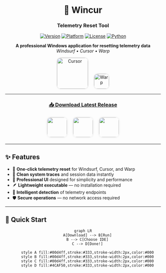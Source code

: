 <div align="center">

# 🎯 Wincur  
### **Telemetry Reset Tool**

[![Version](https://img.shields.io/badge/version-1.0.0-blue?style=for-the-badge)](https://github.com/FilippoDeSilva/wincur/releases)
[![Platform](https://img.shields.io/badge/platform-Windows-0078D6?style=for-the-badge&logo=windows)](https://github.com/FilippoDeSilva/wincur)
[![License](https://img.shields.io/badge/license-MIT-green?style=for-the-badge)](LICENSE)
[![Python](https://img.shields.io/badge/python-3.7+-3776AB?style=for-the-badge&logo=python&logoColor=white)](https://www.python.org/)

**A professional Windows application for resetting telemetry data**  
*Windsurf • Cursor • Warp*

<p align="center">
  <!-- <img src="https://exafunction.github.io/public/brand/windsurf-black-symbol.svg" alt="Windsurf" width="48" height="48" style="border-radius: 12px; margin: 0 8px; box-shadow: 0 0 4px rgba(0,0,0,0.2);"> -->
  <img src="https://images.ctfassets.net/lzny33ho1g45/292nxK13Z1TO0KZxK7jbzS/587fa7b203ca183c9180634956e3aa04/windsurf-vs-cursor-hero.jpg?fm=jpg&q=31&fit=thumb&w=1520&h=760" alt="Cursor" width="100" height="100" style="border-radius: 12px; margin: 0 8px; box-shadow: 0 0 4px rgba(0,0,0,0.2);">
  <img src="https://pic.macked.app/static/de7031e6fe1c927d222e39770698ef2a-1750826851.webp" alt="Warp" width="48" height="48" style="border-radius: 12px; margin: 0 8px; box-shadow: 0 0 4px rgba(0,0,0,0.2);">
</p>

---

### [📥 Download Latest Release](https://github.com/FilippoDeSilva/win-cur/releases/tag/v1.0.0-prerelease)

<p align="center">
  <img src="https://exafunction.github.io/public/brand/windsurf-black-symbol.svg" width="64" height="64" style="border-radius: 12px; margin: 8px; box-shadow: 0 0 6px rgba(0,0,0,0.1);">
  <img src="https://cdn-icons-png.flaticon.com/512/32/32179.png" width="64" height="64" style="border-radius: 12px; margin: 8px; box-shadow: 0 0 6px rgba(0,0,0,0.1);">
  <img src="https://seeklogo.com/images/W/warp-terminal-logo-7B7BDE2E68-seeklogo.com.png" width="64" height="64" style="border-radius: 12px; margin: 8px; box-shadow: 0 0 6px rgba(0,0,0,0.1);">
</p>

</div>

---

## ✨ Features

- 🔄 **One-click telemetry reset** for Windsurf, Cursor, and Warp  
- 🧹 **Clean system traces** and session data instantly  
- 💼 **Professional UI** designed for simplicity and performance  
- 🪶 **Lightweight executable** — no installation required  
- 🧠 **Intelligent detection** of telemetry endpoints  
- 🛡️ **Secure operations** — no network access required  

---

## 🚀 Quick Start

<div align="center">

```mermaid
graph LR
    A[Download] --> B[Run]
    B --> C[Choose IDE]
    C --> D[Done!]

    style A fill:#00d4ff,stroke:#333,stroke-width:2px,color:#000
    style B fill:#00d4ff,stroke:#333,stroke-width:2px,color:#000
    style C fill:#00d4ff,stroke:#333,stroke-width:2px,color:#000
    style D fill:#4CAF50,stroke:#333,stroke-width:2px,color:#000
